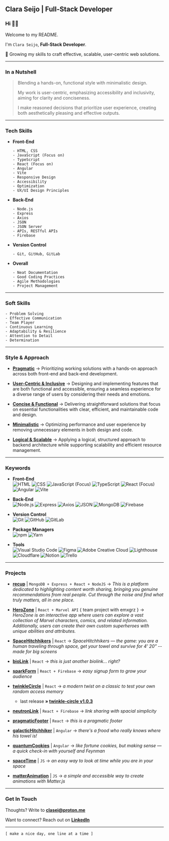 ## Clara Seijo | Full-Stack Developer

### Hi 👋🏽

Welcome to my README.

I'm ```Clara Seijo```, **Full-Stack Developer**.

📍 Growing my skills to craft effective, scalable, user-centric web solutions.

---

### In a Nutshell

> Blending a hands-on, functional style with minimalistic design.
> 
> My work is user-centric, emphasizing accessibility and inclusivity, aiming for clarity and conciseness.
> 
> I make reasoned decisions that prioritize user experience, creating both aesthetically pleasing and effective outputs.

---

### Tech Skills

- **Front-End**
  ```
  - HTML, CSS
  - JavaScript (Focus on)
  - TypeScript
  - React (Focus on)
  - Angular
  - Vite
  - Responsive Design
  - Accessibility
  - Optimization
  - UX/UI Design Principles
  ```

- **Back-End**
  ```
  - Node.js
  - Express
  - Axios
  - JSON
  - JSON Server
  - APIs, RESTful APIs
  - Firebase
  ```

- **Version Control**
  ```
  - Git, GitHub, GitLab
  ```

- **Overall**
  ```
  - Neat Documentation
  - Good Coding Practices
  - Agile Methodologies
  - Project Management
  ```


---

### Soft Skills
```
- Problem Solving
- Effective Communication
- Team Player
- Continuous Learning
- Adaptability & Resilience
- Attention to Detail
- Determination
```

---

### Style & Approach 

- <ins>**Pragmatic**</ins> → Prioritizing working solutions with a hands-on approach across both front-end and back-end development.

- <ins>**User-Centric & Inclusive**</ins> → Designing and implementing features that are both functional and accessible, ensuring a seamless experience for a diverse range of users by considering their needs and emotions.

- <ins>**Concise & Functional**</ins> → Delivering straightforward solutions that focus on essential functionalities with clear, efficient, and maintainable code and design.

- <ins>**Minimalistic**</ins> → Optimizing performance and user experience by removing unnecessary elements in both design and code.

- <ins>**Logical & Scalable**</ins> → Applying a logical, structured approach to backend architecture while supporting scalability and efficient resource management.

---

### Keywords

- **Front-End**
  <br>![HTML](https://img.shields.io/badge/-HTML-grey?logo=html5)
  ![CSS](https://img.shields.io/badge/-CSS-grey?logo=csswizardry)
  ![JavaScript (Focus)](https://img.shields.io/badge/-JavaScript-grey?logo=javascript)
  ![TypeScript](https://img.shields.io/badge/-TypeScript-grey?logo=typescript)
  ![React (Focus)](https://img.shields.io/badge/-React-grey?logo=react)
  ![Angular](https://img.shields.io/badge/-Angular-grey?logo=angular)
  ![Vite](https://img.shields.io/badge/-Vite-grey?logo=vite)

- **Back-End**
  <br>![Node.js](https://img.shields.io/badge/-Node.js-grey?logo=node.js)
  ![Express](https://img.shields.io/badge/-Express-grey?logo=express)
  ![Axios](https://img.shields.io/badge/-Axios-grey?logo=axios)
  ![JSON](https://img.shields.io/badge/-JSON-grey?logo=json)
  ![MongoDB](https://img.shields.io/badge/-MongoDB-grey?logo=mongodb)
  ![Firebase](https://img.shields.io/badge/-Firebase-grey?logo=firebase)

- **Version Control** 
  <br>![Git](https://img.shields.io/badge/-Git-grey?logo=git)
  ![GitHub](https://img.shields.io/badge/-GitHub-grey?logo=github)
  ![GitLab](https://img.shields.io/badge/-GitLab-grey?logo=gitlab)

- **Package Managers** 
  <br>![npm](https://img.shields.io/badge/-npm-grey?logo=npm)
  ![Yarn](https://img.shields.io/badge/-Yarn-grey?logo=yarn)

- **Tools** 
  <br>![Visual Studio Code](https://img.shields.io/badge/-VS_Code-grey?style=flat&logo=visual-studio-code&logoColor=blue)
  ![Figma](https://img.shields.io/badge/-Figma-grey?logo=figma)
  ![Adobe Creative Cloud](https://img.shields.io/badge/-Adobe_Creative_Cloud-grey?style=flat&logo=adobe-creative-cloud&logoColor=%23DA1F26)
  ![Lighthouse](https://img.shields.io/badge/-Lighthouse-grey?logo=lighthouse)
  ![Cloudflare](https://img.shields.io/badge/-Cloudflare-grey?style=flat&logo=cloudflare&logoColor=%23F38020)
  ![Notion](https://img.shields.io/badge/-Notion-grey?style=flat&logo=notion&logoColor=black)
  ![Trello](https://img.shields.io/badge/-Trello-grey?logo=trello)

---

### Projects

- [**recup**](https://just-recup.netlify.app/) | ```MongoDB + Express + React + NodeJS``` → *This is a platform dedicated to highlighting content worth sharing, bringing you genuine recommendations from real people. Cut through the noise and find what truly matters, all in one place.*

- [**HeroZone**](https://herozone.netlify.app/) | ```React + Marvel API``` { team project with emxgrz } → *HeroZone is an interactive app where users can explore a vast collection of Marvel characters, comics, and related information. Additionally, users can create their own custom superheroes with unique abilities and attributes.*

- [**SpaceHitchhikers**](https://clasei.github.io/space-hitchhikers/) | ```React``` → *SpaceHitchhikers — the game: you are a human traveling through space, get your towel and survive for 4’ 20” -- made for big screens*

- [**bioLink**](https://clasei.github.io/clara/) | ```React``` → *this is just another biolink... right?*

- [**sparkForm**](https://spark-form-7.web.app/) | ```React + Firebase``` → *easy signup form to grow your audience*

- [**twinkleCircle**](https://clasei.github.io/twinkle-circle/) | ```React``` → *a modern twist on a classic to test your own random access memory*
    - last release **» [twinkle-circle v1.0.3](https://github.com/clasei/twinkle-circle/releases/tag/v1.0.3)**

- [**neutronLink**](https://neutron-link-0.web.app/) | ```React + Firebase``` → *link sharing with spacial simplicity*

- [**pragmaticFooter**](https://clasei.github.io/pragmatic-footer/) | ```React``` → *this is a pragmatic footer*

- [**galacticHitchhiker**](https://clasei.github.io/galactic-hitchhiker/) | ```Angular``` → *there's a frood who really knows where his towel is!*

- [**quantumCookies**](https://clasei.github.io/quantum-cookies/) | ```Angular``` → *like fortune cookies, but making sense — a quick check-in with yourself and Feynman*

- [**spaceTime**](https://clasei.github.io/space-time/) | ```JS``` → *an easy way to look at time while you are in your space*

- [**matterAnimation**](https://clasei.github.io/matter-animation/) | ```JS``` → *a simple and accessible way to create animations with Matter.js*

---

### Get In Touch

Thoughts? Write to [**clasei@proton.me**](mailto:clasei@proton.me)

Want to connect? Reach out on [**LinkedIn**](https://www.linkedin.com/in/claraseijo/)

---

```[ make a nice day, one line at a time ]```
